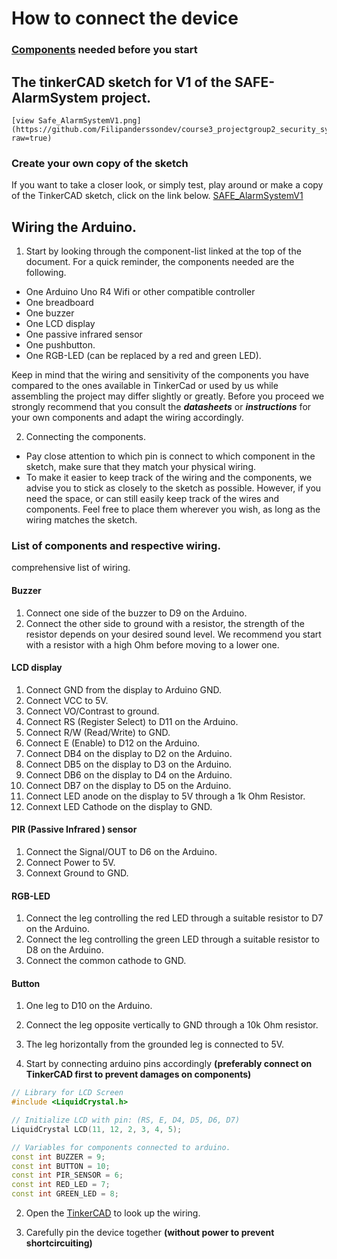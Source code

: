 # How to connect the device

### **[Components](https://github.com/Filipanderssondev/course3_projectgroup2_security_system/tree/dev-bubba/94?tab=readme-ov-file#potential-extensions-if-time-and-resources-are-available)** needed before you start

## The tinkerCAD sketch for V1 of the SAFE-AlarmSystem project.

    [view Safe_AlarmSystemV1.png](https://github.com/Filipanderssondev/course3_projectgroup2_security_system/blob/main/tools/SAFE_Alarm_System_v1.png?raw=true)

### Create your own copy of the sketch

If you want to take a closer look, or simply test, play around or make a copy of the TinkerCAD sketch, click on the link below.
[SAFE_AlarmSystemV1](https://www.tinkercad.com/things/2IvXT1tnwTr-safe-alarm-system-v10?sharecode=3K8oA0UX7hQ530EvdRRKtiQOKeserKk2IRnFxNyzCII)

## Wiring the Arduino.
1. Start by looking through the component-list linked at the top of the document.
For a quick reminder, the components needed are the following.
* One Arduino Uno R4 Wifi or other compatible controller
* One breadboard
* One buzzer
* One LCD display
* One passive infrared sensor
* One pushbutton.
* One RGB-LED (can be replaced by a red and green LED).

Keep in mind that the wiring and sensitivity of the components you have compared to the ones available in TinkerCad or used by us while assembling the project may differ slightly or greatly. Before you proceed we strongly recommend that you consult the ***datasheets*** or ***instructions*** for your own components and adapt the wiring accordingly.

2. Connecting the components.
* Pay close attention to which pin is connect to which component in the sketch, make sure that they match your physical wiring. 
* To make it easier to keep track of the wiring and the components, we advise you to stick as closely to the sketch as possible. However, if you need the space, or can still easily keep track of the wires and components. Feel free to place them wherever you wish, as long as the wiring matches the sketch. 

### List of components and respective wiring. 

comprehensive list of wiring.

#### Buzzer
1. Connect one side of the buzzer to D9 on the Arduino.
2. Connect the other side to ground with a resistor, the strength of the resistor depends on your desired sound level. We recommend you start with a resistor with a high Ohm before moving to a lower one.

#### LCD display
1. Connect GND from the display to Arduino GND.
2. Connect VCC to 5V.
3. Connect VO/Contrast to ground.
4. Connect RS (Register Select) to D11 on the Arduino.
5. Connect R/W (Read/Write) to GND.
6. Connect E (Enable) to D12 on the Arduino.
7. Connect DB4 on the display to D2 on the Arduino.
8. Connect DB5 on the display to D3 on the Arduino.
9. Connect DB6 on the display to D4 on the Arduino.
10. Connect DB7 on the display to D5 on the Arduino.
11. Connect LED anode on the display to 5V through a 1k Ohm Resistor.
12. Connext LED Cathode on the display to GND.

#### PIR (Passive Infrared ) sensor
1. Connect the Signal/OUT to D6 on the Arduino.
2. Connect Power to 5V.
3. Connext Ground to GND.

#### RGB-LED
1. Connect the leg controlling the red LED through a suitable resistor to D7 on the Arduino.
2. Connect the leg controlling the green LED through a suitable resistor to D8 on the Arduino.
3. Connect the common cathode to GND.

#### Button 
1. One leg to D10 on the Arduino.
2. Connect the leg opposite vertically to GND through a 10k Ohm resistor.
3. The leg horizontally from the grounded leg is connected to 5V.



1. Start by connecting arduino pins accordingly **(preferably connect on TinkerCAD first to prevent damages on components)**  
```cpp
// Library for LCD Screen
#include <LiquidCrystal.h>

// Initialize LCD with pin: (RS, E, D4, D5, D6, D7)
LiquidCrystal LCD(11, 12, 2, 3, 4, 5);

// Variables for components connected to arduino.
const int BUZZER = 9;
const int BUTTON = 10;
const int PIR_SENSOR = 6;
const int RED_LED = 7;
const int GREEN_LED = 8; 
```

2. Open the [TinkerCAD](https://www.tinkercad.com/things/hkzwk208qim-testing-safealarmsystemino/editel?returnTo=https%3A%2F%2Fwww.tinkercad.com%2Fdashboard&sharecode=D0tnPiXF99BZVIktJoVi4gTVeHDah8EVGiA-xL8jnsk)
to look up the wiring.  

3. Carefully pin the device together **(without power to prevent shortcircuiting)**
